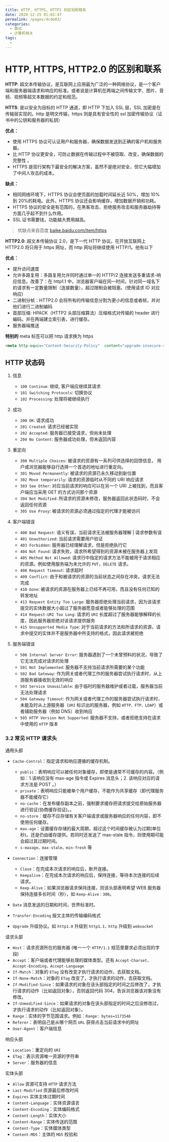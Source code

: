 ```yaml
---
title: HTTP, HTTPS, HTTP2 的区别和联系
date: 2020-12-25 01:02:47
permalink: /pages/4cde03/
categories:
  - 面试
  - 计算机相关
tags:
  - 
---
```

# HTTP, HTTPS, HTTP2.0 的区别和联系

**HTTP**: 超文本传输协议，是互联网上应用最为广泛的一种网络协议，是一个客户端和服务器端请求和响应的标准。或者说是计算机在两端之间传输文字、图片、音频、视频等超文本数据的约定和规范。

**HTTS**: 是以安全为目标的 HTTP 通道，即 HTTP 下加入 SSL 层，SSL 加密是在传输层实现的。http 是明文传输，https 则是具有安全性的 ssl 加密传输协议（证书中的公钥和服务器的私钥）

**优点：**

- 使用 HTTPS 协议可认证用户和服务器，确保数据发送到正确的客户机和服务器。
- 比 HTTP 协议更安全，可防止数据在传输过程中不被窃取、改变，确保数据的完整性 。
- HTTPS 是现行架构下最安全的解决方案，虽然不是绝对安全，但它大幅增加了中间人攻击的成本。

**缺点：**

- 相同网络环境下，HTTPS 协议会使页面的加载时间延长近 50%，增加 10%到 20%的耗电。此外，HTTPS 协议还会影响缓存，增加数据开销和功耗。
- HTTPS 协议的安全是有范围的，在黑客攻击、拒绝服务攻击和服务器劫持等方面几乎起不到什么作用。
- SSL 证书需要钱，功能越大费用越高。

> 优缺点来自百度 [baike.baidu.com/item/https](https://baike.baidu.com/item/https)

**HTTP2.0**: 超文本传输协议 2.0，是下一代 HTTP 协议。在开放互联网上 HTTP2.0 将只用于 https 网址，而 http 网址将继续使用 HTTP/1。他有以下

**优点：**

- 提升访问速度
- 允许多路复用：多路复用允许同时通过单一的 HTTP/2 连接发送多重请求-响应信息。改善了：在 http1.1 中，浏览器客户端在同一时间，针对同一域名下的请求有一定数量限制（连接数量），超过限制会被阻塞。(使用请求 ID 对应响应)
- 二进制分帧：HTTP2.0 会将所有的传输信息分割为更小的信息或者帧，并对他们进行二进制编码
- 首部压缩: HPACK（HTTP2 头部压缩算法）压缩格式对传输的 header 进行编码。并在两端建立索引表，进行缓存。
- 服务器端推送

**特别的**
meta 标签可以把 http 请求换为 https

```html
<meta http-equiv="Content-Security-Policy"  content="upgrade-insecure-requests"/>
```

## HTTP 状态码

1. 信息

   - `100 Continue`: 继续, 客户端应继续其请求
   - `101 Switching Protocols`: 切换协议
   - `102 Processing`: 处理将被继续执行

2. 成功

   - `200 OK`: 请求成功
   - `201 Created`: 请求已经被实现
   - `202 Accepted`: 服务器已接受请求，但尚未处理
   - `204 No Content`: 服务器成功处理，但未返回内容

3. 重定向

   - `300 Multiple Choices`: 被请求的资源有一系列可供选择的回馈信息， 用户或浏览器能够自行选择一个首选的地址进行重定向。
   - `301 Moved Permanently`: 被请求的资源已永久移动到新位置
   - `302 Move temporarily`: 请求的资源临时从不同的 URI 响应请求
   - `303 See Other`: 对应当前请求的响应可以在另一个 URI 上被找到，而且客户端应当采用 GET 的方式访问那个资源
   - `304 Not Modified`: 所请求的资源未修改，服务器返回此状态码时，不会返回任何资源
   - `305 Use Proxy`: 被请求的资源必须通过指定的代理才能被访问

4. 客户端错误

   - `400 Bad Request`: 语义有误，当前请求无法被服务器理解 | 请求参数有误
   - `401 Unauthorized`: 当前请求需要用户验证
   - `403 Forbidden`: 服务器已经理解请求，但是拒绝执行它
   - `404 Not Found`: 请求失败，请求所希望得到的资源未被在服务器上发现
   - `405 Method Not Allowed`: 请求行中指定的请求方法不能被用于请求相应的资源。例如使用服务端为未允许的 `PUT`，`DELETE` 请求。
   - `408 Request Timeout`: 请求超时
   - `409 Conflict`: 由于和被请求的资源的当前状态之间存在冲突，请求无法完成
   - `410 Gone`: 被请求的资源在服务器上已经不再可用，而且没有任何已知的转发地址
   - `413 Request Entity Too Large`: 服务器拒绝处理当前请求，因为该请求提交的实体数据大小超过了服务器愿意或者能够处理的范围
   - `414 Request-URI Too Long`: 请求的 `URI` 长度超过了服务器能够解释的长度，因此服务器拒绝对该请求提供服务
   - `415 Unsupported Media Type`: 对于当前请求的方法和所请求的资源，请求中提交的实体并不是服务器中所支持的格式，因此请求被拒绝

5. 服务端错误

   - `500 Internal Server Error`: 服务器遇到了一个未曾预料的状况，导致了它无法完成对请求的处理
   - `501 Not Implemented`: 服务器不支持当前请求所需要的某个功能
   - `502 Bad Gateway`: 作为网关或者代理工作的服务器尝试执行请求时，从上游服务器接收到无效的响应
   - `503 Service Unavailable`: 由于临时的服务器维护或者过载，服务器当前无法处理请求
   - `504 Gateway Timeout`: 作为网关或者代理工作的服务器尝试执行请求时，未能及时从上游服务器（`URI` 标识出的服务器，例如 `HTTP、FTP、LDAP`）或者辅助服务器（例如 DNS）收到响应
   - `505 HTTP Version Not Supported`: 服务器不支持，或者拒绝支持在请求中使用的 `HTTP` 版本

### 3.2 常见 HTTP 请求头

通用头部

- `Cache-Control`：指定请求和响应遵循的缓存机制。

  - `public`：表明响应可以被任何对象缓存，即使是通常不可缓存的内容。（例如：1.该响应没有 max-age 指令或 Expires 消息头；2. 该响应对应的请求方法是 POST 。）
  - `private`：表明响应只能被单个用户缓存，不能作为共享缓存（即代理服务器不能缓存它）
  - `no-cache`：在发布缓存副本之前，强制要求缓存把请求提交给原始服务器进行验证(协商缓存验证)。。
  - `no-store`：缓存不应存储有关客户端请求或服务器响应的任何内容，即不使用任何缓存。
  - `max-age`：设置缓存存储的最大周期，超过这个时间缓存被认为过期(单位秒)。还是仍由缓存提供。若同时还发送了 max-stale 指令，则使用期可能会超过其过期时间。
  - `s-maxage，max-stale，min-fresh` 等

- `Connection`：连接管理

  - `Close`：在完成本次请求的响应后，断开连接。
  - `Keepalive`：在完成本次请求的响应后，保持连接，等待本次连接的后续请求。
  - `Keep-Alive`：如果浏览器请求保持连接，则该头部表明希望 WEB 服务器保持连接多长时间（秒），如 `Keep-Alive：300`。

- `Date` 消息发送的日期和时间，世界标准时。

- `Transfor-Encoding` 报文主体的传输编码格式

- `Upgrade` 升级协议。如 `http1.0` 升级到 `http1.1，http` 升级到 `websocket`

请求头部

- `Host`：请求资源所在的服务器 (唯一一个 `HTTP/1.1` 规范里要求必须出现的字段)
- `Accept`：客户端或者代理能够处理的媒体类型。还有 `Accept-Charset，Accept-Encoding，Accept-Language`
- `If-Match`：对象的 `ETag` 没有改变才执行请求的动作，去获取文档。
- `If-None-Match`：对象的 `ETag` 改变了，才执行请求的动作，去获取文档。
- `If-Modified-Since`：如果请求的对象在该头部指定的时间之后修改了，才执行请求的动作（比如返回对象），否则返回代码 304，告诉浏览器该对象没有修改。
- `If-Unmodified-Since`：如果请求的对象在该头部指定的时间之后没修改过，才执行请求的动作（比如返回对象）。
- `Range`：实体的字节范围请求。例如：`Range: bytes=1173546`
- `Referer`：表明自己是从哪个网页 `URL` 获得点击当前请求中的网址
- `User-Agent`：客户端信息

响应头部

- `Location`：重定向的 `URI`
- `ETag`：表示资源唯一资源的字符串
- `Server`：服务器的信息

实体头部

- `Allow` 资源可支持 `HTTP` 请求方法
- `Last-Modified` 资源最后修改时间
- `Expires` 实体主体过期时间
- `Content-Language`：实体资源语言
- `Content-Encoding`：实体编码格式
- `Content-Length`：实体大小
- `Content-Range`：实体传送的范围
- `Content-Type`：实体媒体类型
- `Content-MD5`：主体的 `MD5` 校验和
